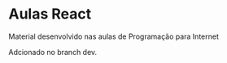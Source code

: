 # Aulas React
Material desenvolvido nas aulas de Programação para Internet

Adcionado no branch dev.
